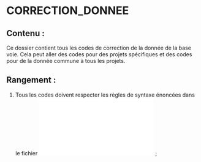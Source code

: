 # CORRECTION_DONNEE

## Contenu :
Ce dossier contient tous les codes de correction de la donnée de la base voie. Cela peut aller des codes pour des projets spécifiques et des codes pour de la donnée commune à tous les projets.

## Rangement :
1. Tous les codes doivent respecter les règles de syntaxe énoncées dans le fichier ![instructions_creation_objets.md](instructions_creation_objets.md) ;
